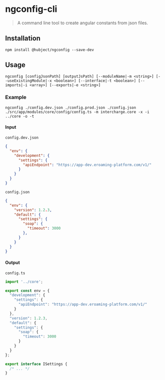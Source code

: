 # ngconfig-cli

> A command line tool to create angular constants from json files.

## Installation
```shell
npm install @hubject/ngconfig --save-dev
```

## Usage
```shell
ngconfig [configJsonPath] [outputJsPath] [--moduleName|-m <string>] [--useExistingModule|-x <boolean>] [--interface|-t <boolean>] [--imports|-i <array>] [--exports|-e <string>]
```

### Example

```shell
ngconfig ./config.dev.json ./config.prod.json ./config.json ./src/app/modules/core/config/config.ts -m intercharge.core -x -i ../core -o -t
```

#### Input
`config.dev.json`
```json
{
  "env": {
    "development": {
      "settings": {
        "apiEndpoint": "https://app-dev.eroaming-platform.com/v1/"
      }
    }
  }
}
```
`config.json`
```json
{
  "env": {
    "version": 1.2.3,
    "default": {
      "settings": {
        "soap": {
          "timeout": 3000
        },
      }
    }
  }
}
```

#### Output
`config.ts`
```ts
import '../core';

export const env = {
  "development": {
    "settings": {
      "apiEndpoint": "https://app-dev.eroaming-platform.com/v1/"
    }
  },
  "version": 1.2.3,
  "default": {
    "settings": {
      "soap": {
        "timeout": 3000
      }
    }
  }
};

export interface ISettings {
  /* ... */
}
```
